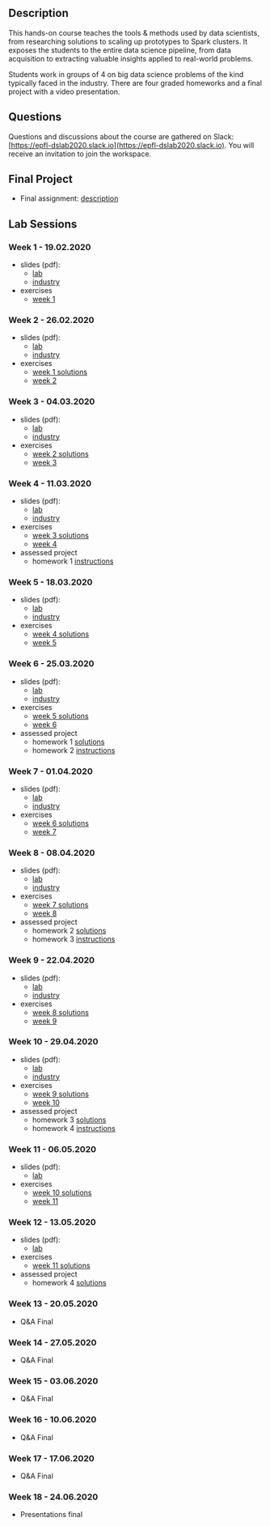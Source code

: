 ## Description

This hands-on course teaches the tools & methods used by data scientists, from researching solutions to scaling up prototypes to Spark clusters. It exposes the students to the entire data science pipeline, from data acquisition to extracting valuable insights applied to real-world problems.

Students work in groups of 4 on big data science problems of the kind typically faced in the industry. There are four graded homeworks and a final project with a video presentation.

## Questions

Questions and discussions about the course are gathered on Slack: [https://epfl-dslab2020.slack.io](https://epfl-dslab2020.slack.io). You will receive an invitation to join the workspace.

## Final Project

* Final assignment: [description](/final_project/README.md)

## Lab Sessions

### Week 1 - 19.02.2020

* slides (pdf):
   - [lab](/slides/DSLab2020_week-1_lecture.pdf)
   - [industry](/slides/DSLab2020_week-1_industry.pdf)
* exercises
   - [week 1](/homeworks/DSLab2020_week-1-exercises.pdf)

### Week 2 - 26.02.2020

* slides (pdf):
   - [lab](/slides/comingsoon.md)
   - [industry](/slides/comingsoon.md)
* exercises
   - [week 1 solutions](/notebooks/comingsoon.md)
   - [week 2](/notebooks/comingsoon.md)

### Week 3 - 04.03.2020

* slides (pdf):
   - [lab](/slides/comingsoon.md)
   - [industry](/slides/comingsoon.md)
* exercises
   - [week 2 solutions](/notebooks/comingsoon.md)
   - [week 3](/notebooks/comingsoon.md)

### Week 4 - 11.03.2020

* slides (pdf):
   - [lab](/slides/comingsoon.md)
   - [industry](/slides/comingsoon.md)
* exercises
   - [week 3 solutions](/notebooks/comingsoon.md)
   - [week 4](/notebooks/comingsoon.md)
* assessed project
   - homework 1 [instructions](/homeworks/comingsoon.md)

### Week 5 - 18.03.2020

* slides (pdf):
   - [lab](/slides/comingsoon.md)
   - [industry](/slides/comingsoon.md)
* exercises
   - [week 4 solutions](/notebooks/comingsoon.md)
   - [week 5](/notebooks/comingsoon.md)

### Week 6 - 25.03.2020

* slides (pdf):
   - [lab](/slides/comingsoon.md)
   - [industry](/slides/comingsoon.md)
* exercises
   - [week 5 solutions](/notebooks/comingsoon.md)
   - [week 6](/notebooks/comingsoon.md)
* assessed project
   - homework 1 [solutions](/homeworks/comingsoon.md)
   - homework 2 [instructions](/homeworks/comingsoon.md)

### Week 7 - 01.04.2020

* slides (pdf):
   - [lab](/slides/comingsoon.md)
   - [industry](/slides/comingsoon.md)
* exercises
   - [week 6 solutions](/notebooks/comingsoon.md)
   - [week 7](/notebooks/comingsoon.md)

### Week 8 - 08.04.2020

* slides (pdf):
   - [lab](/slides/comingsoon.md)
   - [industry](/slides/comingsoon.md)
* exercises
   - [week 7 solutions](/notebooks/comingsoon.md)
   - [week 8](/notebooks/comingsoon.md)
* assessed project
   - homework 2 [solutions](/homeworks/comingsoon.md)
   - homework 3 [instructions](/homeworks/comingsoon.md)

### Week 9 - 22.04.2020

* slides (pdf):
   - [lab](/slides/comingsoon.md)
   - [industry](/slides/comingsoon.md)
* exercises
   - [week 8 solutions](/notebooks/comingsoon.md)
   - [week 9](/notebooks/comingsoon.md)

### Week 10 - 29.04.2020

* slides (pdf):
   - [lab](/slides/comingsoon.md)
   - [industry](/slides/comingsoon.md)
* exercises
   - [week 9 solutions](/notebooks/comingsoon.md)
   - [week 10](/notebooks/comingsoon.md)
* assessed project
   - homework 3 [solutions](/homeworks/comingsoon.md)
   - homework 4 [instructions](/homeworks/comingsoon.md)

### Week 11 - 06.05.2020

* slides (pdf):
   - [lab](/slides/comingsoon.md)
* exercises
   - [week 10 solutions](/notebooks/comingsoon.md)
   - [week 11](/notebooks/comingsoon.md)

### Week 12 - 13.05.2020

* slides (pdf):
   - [lab](/slides/comingsoon.md)
* exercises
   - [week 11 solutions](/notebooks/comingsoon.md)
* assessed project
   - homework 4 [solutions](/homeworks/comingsoon.md)

### Week 13 - 20.05.2020

* Q&A Final

### Week 14 - 27.05.2020

* Q&A Final

### Week 15 - 03.06.2020

* Q&A Final

### Week 16 - 10.06.2020

* Q&A Final

### Week 17 - 17.06.2020

* Q&A Final

### Week 18 - 24.06.2020

* Presentations final


